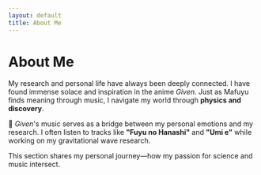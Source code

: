 ```yaml
---
layout: default
title: About Me
---
```

# About Me

My research and personal life have always been deeply connected. I have found immense solace and inspiration in the anime *Given*. Just as Mafuyu finds meaning through music, I navigate my world through **physics and discovery**.

🎵 *Given*'s music serves as a bridge between my personal emotions and my research. I often listen to tracks like **"Fuyu no Hanashi"** and **"Umi e"** while working on my gravitational wave research.

This section shares my personal journey—how my passion for science and music intersect.
